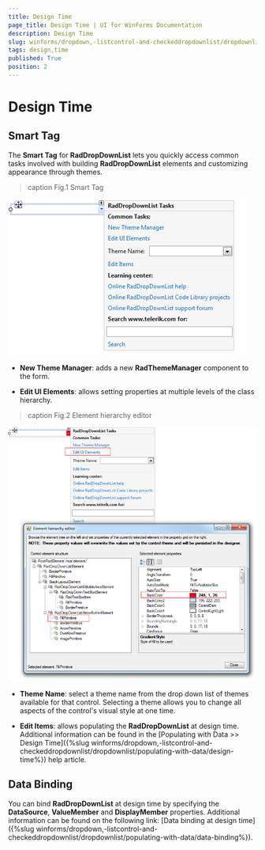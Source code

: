 ```yaml
---
title: Design Time
page_title: Design Time | UI for WinForms Documentation
description: Design Time
slug: winforms/dropdown,-listcontrol-and-checkeddropdownlist/dropdownlist/design-time
tags: design,time
published: True
position: 2
---
```


# Design Time
 
## Smart Tag

The __Smart Tag__ for __RadDropDownList__ lets you quickly access common tasks involved with building __RadDropDownList__ elements and customizing appearance through themes.
>caption Fig.1 Smart Tag

![dropdown-and-listcontrol-dropdownlist-design-time 001](images/dropdown-and-listcontrol-dropdownlist-design-time001.png)

* __New Theme Manager__: adds a new __RadThemeManager__ component to the form.
            

* __Edit UI Elements__: allows setting properties at multiple levels of the class hierarchy.
            
>caption Fig.2 Element hierarchy editor

![dropdown-and-listcontrol-dropdownlist-design-time 002](images/dropdown-and-listcontrol-dropdownlist-design-time002.png)

* __Theme Name__: select a theme name from the drop down list of themes available for that control. Selecting a theme allows you to change all aspects of the control's visual style at one time.
            

* __Edit Items__: allows populating the __RadDropDownList__ at design time. Additional information can be found in the [Populating with Data >> Design Time]({%slug winforms/dropdown,-listcontrol-and-checkeddropdownlist/dropdownlist/populating-with-data/design-time%}) help article.
            

## Data Binding

You can bind __RadDropDownList__ at design time by specifying the __DataSource__, __ValueMember__ and __DisplayMember__ properties. Additional information can be found on the following link: [Data binding at design time]({%slug winforms/dropdown,-listcontrol-and-checkeddropdownlist/dropdownlist/populating-with-data/data-binding%}).
        

